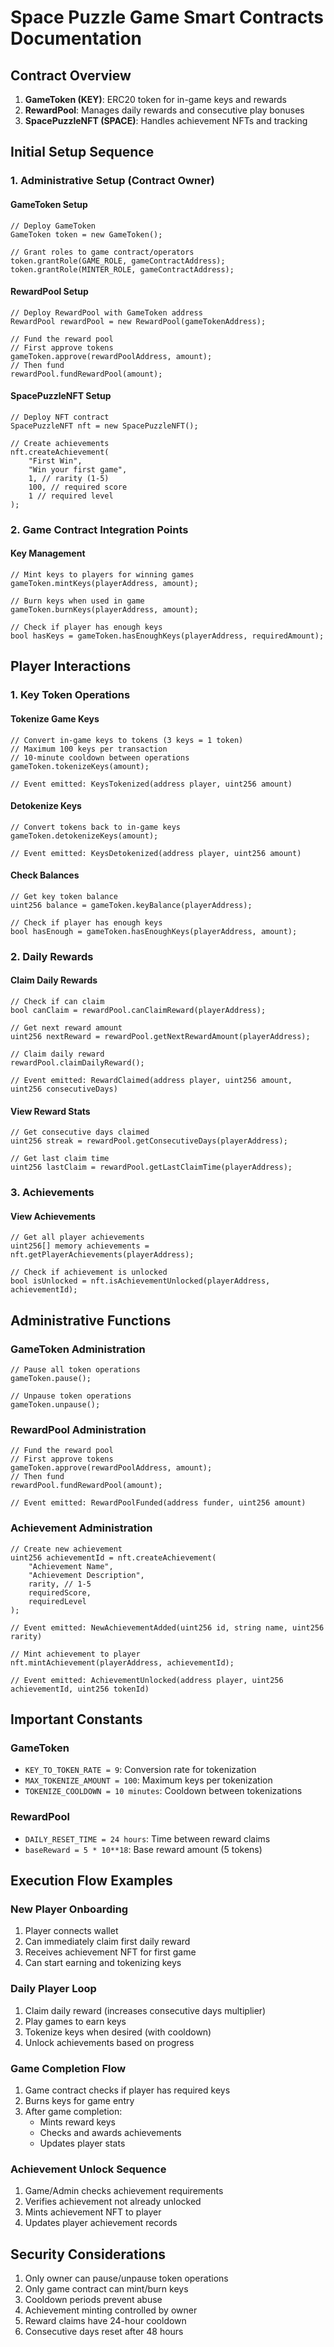 # Space Puzzle Game Smart Contracts Documentation

## Contract Overview

1. **GameToken (KEY)**: ERC20 token for in-game keys and rewards
2. **RewardPool**: Manages daily rewards and consecutive play bonuses
3. **SpacePuzzleNFT (SPACE)**: Handles achievement NFTs and tracking

## Initial Setup Sequence

### 1. Administrative Setup (Contract Owner)

#### GameToken Setup

```solidity
// Deploy GameToken
GameToken token = new GameToken();

// Grant roles to game contract/operators
token.grantRole(GAME_ROLE, gameContractAddress);
token.grantRole(MINTER_ROLE, gameContractAddress);
```

#### RewardPool Setup

```solidity
// Deploy RewardPool with GameToken address
RewardPool rewardPool = new RewardPool(gameTokenAddress);

// Fund the reward pool
// First approve tokens
gameToken.approve(rewardPoolAddress, amount);
// Then fund
rewardPool.fundRewardPool(amount);
```

#### SpacePuzzleNFT Setup

```solidity
// Deploy NFT contract
SpacePuzzleNFT nft = new SpacePuzzleNFT();

// Create achievements
nft.createAchievement(
    "First Win",
    "Win your first game",
    1, // rarity (1-5)
    100, // required score
    1 // required level
);
```

### 2. Game Contract Integration Points

#### Key Management

```solidity
// Mint keys to players for winning games
gameToken.mintKeys(playerAddress, amount);

// Burn keys when used in game
gameToken.burnKeys(playerAddress, amount);

// Check if player has enough keys
bool hasKeys = gameToken.hasEnoughKeys(playerAddress, requiredAmount);
```

## Player Interactions

### 1. Key Token Operations

#### Tokenize Game Keys

```solidity
// Convert in-game keys to tokens (3 keys = 1 token)
// Maximum 100 keys per transaction
// 10-minute cooldown between operations
gameToken.tokenizeKeys(amount);

// Event emitted: KeysTokenized(address player, uint256 amount)
```

#### Detokenize Keys

```solidity
// Convert tokens back to in-game keys
gameToken.detokenizeKeys(amount);

// Event emitted: KeysDetokenized(address player, uint256 amount)
```

#### Check Balances

```solidity
// Get key token balance
uint256 balance = gameToken.keyBalance(playerAddress);

// Check if player has enough keys
bool hasEnough = gameToken.hasEnoughKeys(playerAddress, amount);
```

### 2. Daily Rewards

#### Claim Daily Rewards

```solidity
// Check if can claim
bool canClaim = rewardPool.canClaimReward(playerAddress);

// Get next reward amount
uint256 nextReward = rewardPool.getNextRewardAmount(playerAddress);

// Claim daily reward
rewardPool.claimDailyReward();

// Event emitted: RewardClaimed(address player, uint256 amount, uint256 consecutiveDays)
```

#### View Reward Stats

```solidity
// Get consecutive days claimed
uint256 streak = rewardPool.getConsecutiveDays(playerAddress);

// Get last claim time
uint256 lastClaim = rewardPool.getLastClaimTime(playerAddress);
```

### 3. Achievements

#### View Achievements

```solidity
// Get all player achievements
uint256[] memory achievements = nft.getPlayerAchievements(playerAddress);

// Check if achievement is unlocked
bool isUnlocked = nft.isAchievementUnlocked(playerAddress, achievementId);
```

## Administrative Functions

### GameToken Administration

```solidity
// Pause all token operations
gameToken.pause();

// Unpause token operations
gameToken.unpause();
```

### RewardPool Administration

```solidity
// Fund the reward pool
// First approve tokens
gameToken.approve(rewardPoolAddress, amount);
// Then fund
rewardPool.fundRewardPool(amount);

// Event emitted: RewardPoolFunded(address funder, uint256 amount)
```

### Achievement Administration

```solidity
// Create new achievement
uint256 achievementId = nft.createAchievement(
    "Achievement Name",
    "Achievement Description",
    rarity, // 1-5
    requiredScore,
    requiredLevel
);

// Event emitted: NewAchievementAdded(uint256 id, string name, uint256 rarity)

// Mint achievement to player
nft.mintAchievement(playerAddress, achievementId);

// Event emitted: AchievementUnlocked(address player, uint256 achievementId, uint256 tokenId)
```

## Important Constants

### GameToken

- `KEY_TO_TOKEN_RATE = 9`: Conversion rate for tokenization
- `MAX_TOKENIZE_AMOUNT = 100`: Maximum keys per tokenization
- `TOKENIZE_COOLDOWN = 10 minutes`: Cooldown between tokenizations

### RewardPool

- `DAILY_RESET_TIME = 24 hours`: Time between reward claims
- `baseReward = 5 * 10**18`: Base reward amount (5 tokens)

## Execution Flow Examples

### New Player Onboarding

1. Player connects wallet
2. Can immediately claim first daily reward
3. Receives achievement NFT for first game
4. Can start earning and tokenizing keys

### Daily Player Loop

1. Claim daily reward (increases consecutive days multiplier)
2. Play games to earn keys
3. Tokenize keys when desired (with cooldown)
4. Unlock achievements based on progress

### Game Completion Flow

1. Game contract checks if player has required keys
2. Burns keys for game entry
3. After game completion:
   - Mints reward keys
   - Checks and awards achievements
   - Updates player stats

### Achievement Unlock Sequence

1. Game/Admin checks achievement requirements
2. Verifies achievement not already unlocked
3. Mints achievement NFT to player
4. Updates player achievement records

## Security Considerations

1. Only owner can pause/unpause token operations
2. Only game contract can mint/burn keys
3. Cooldown periods prevent abuse
4. Achievement minting controlled by owner
5. Reward claims have 24-hour cooldown
6. Consecutive days reset after 48 hours

